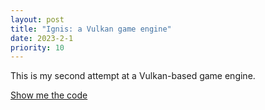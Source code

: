 ```yaml
---
layout: post
title: "Ignis: a Vulkan game engine"
date: 2023-2-1
priority: 10
---
```


This is my second attempt at a Vulkan-based game engine.

[Show me the code](https://www.github.com/FlitneyR/ignis)
